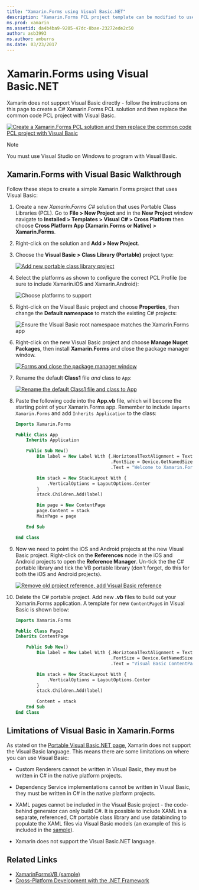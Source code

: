 ```yaml
---
title: "Xamarin.Forms using Visual Basic.NET"
description: "Xamarin.Forms PCL project template can be modified to use Visual Basic for the main assembly, effectively allowing you to build cross-platform mobile apps using VB.NET."
ms.prod: xamarin
ms.assetid: da4b4ba9-9205-47dc-8bae-23272ede2c50
author: asb3993
ms.author: amburns
ms.date: 03/23/2017
---
```


# Xamarin.Forms using Visual Basic.NET

Xamarin does not support Visual Basic directly - follow the instructions on
this page to create a C# Xamarin.Forms PCL solution and then replace the
common code PCL project with Visual Basic.

[![](xamarin-forms-images/hero-sml.png "Create a Xamarin.Forms PCL solution and then replace the common code PCL project with Visual Basic")](xamarin-forms-images/hero.png#lightbox)

> [!NOTE]
> You must use Visual Studio on Windows to program with Visual Basic.

## Xamarin.Forms with Visual Basic Walkthrough

Follow these steps to create a simple Xamarin.Forms project that uses Visual Basic:

1. Create a new *Xamarin.Forms C#* solution that uses Portable Class Libraries (PCL).
Go to **File > New Project** and in the **New Project** window navigate to
**Installed > Templates > Visual C# > Cross Platform** then choose **Cross Platform App (Xamarin.Forms or Native) > Xamarin.Forms**.

2. Right-click on the solution and **Add > New Project**.

3. Choose the **Visual Basic > Class Library (Portable)** project type:

   [![](xamarin-forms-images/add-vb-2-sml.png "Add new portable class library project")](xamarin-forms-images/add-vb-2.png#lightbox)

4. Select the platforms as shown to configure the correct PCL Profile (be sure to
  include Xamarin.iOS and Xamarin.Android):

   ![](xamarin-forms-images/add-vb-3-sml.png "Choose platforms to support")

5. Right-click on the Visual Basic project and choose **Properties**, then
  change the **Default namespace** to match the existing C# projects:

   ![](xamarin-forms-images/add-vb-4s-sml.png "Ensure the Visual Basic root namespace matches the Xamarin.Forms app")

6. Right-click on the new Visual Basic project and choose **Manage Nuget Packages**,
then install **Xamarin.Forms** and close the package manager window.

   [![](xamarin-forms-images/add-vb-4-sml.png "Forms and close the package manager window")](xamarin-forms-images/add-vb-4.png#lightbox)

7. Rename the default **Class1** file *and* class to `App`:

   [![](xamarin-forms-images/add-vb-5-sml.png "Rename the default Class1 file and class to App")](xamarin-forms-images/add-vb-5.png#lightbox)

8. Paste the following code into the **App.vb** file, which will become the starting
point of your Xamarin.Forms app. Remember to include `Imports Xamarin.Forms` and add
`Inherits Application` to the class:

    ```vb 
    Imports Xamarin.Forms

    Public Class App
        Inherits Application

        Public Sub New()
            Dim label = New Label With {.HoriztonalTextAlignment = TextAlignment.Center,
                                        .FontSize = Device.GetNamedSize(NamedSize.Medium, GetType(Label)),
                                        .Text = "Welcome to Xamarin.Forms with Visual Basic.NET"}

            Dim stack = New StackLayout With {
                .VerticalOptions = LayoutOptions.Center
            }
            stack.Children.Add(label)

            Dim page = New ContentPage
            page.Content = stack
            MainPage = page

        End Sub

    End Class
    ```

9. Now we need to point the iOS and Android projects at the new Visual Basic project.
Right-click on the **References** node in the iOS and Android projects to open the
**Reference Manager**. Un-tick the the C# portable library and tick the VB portable library
(don't forget, do this for both the iOS and Android projects).

   [![](xamarin-forms-images/add-vb-8-sml.png "Remove old project reference, add Visual Basic reference")](xamarin-forms-images/add-vb-8.png#lightbox)

10. Delete the C# portable project. Add new **.vb** files to build out your
Xamarin.Forms application. A template for new `ContentPage`s in Visual Basic
is shown below:

    ```vb
    Imports Xamarin.Forms

    Public Class Page2
    Inherits ContentPage

        Public Sub New()
            Dim label = New Label With {.HoriztonalTextAlignment = TextAlignment.Center,
                                        .FontSize = Device.GetNamedSize(NamedSize.Medium, GetType(Label)),
                                        .Text = "Visual Basic ContentPage"}

            Dim stack = New StackLayout With {
                .VerticalOptions = LayoutOptions.Center
            }
            stack.Children.Add(label)

            Content = stack
        End Sub
    End Class
    ```

## Limitations of Visual Basic in Xamarin.Forms

As stated on the [Portable Visual Basic.NET page](~/cross-platform/platform/visual-basic/index.md),
Xamarin does not support the Visual Basic language. This means there are some limitations
on where you can use Visual Basic:

 - Custom Renderers cannot be written in Visual Basic, they must be written in C# in the native platform projects.

 - Dependency Service implementations cannot be written in Visual Basic, they must be written in C# in the native platform projects.

 - XAML pages cannot be included in the Visual Basic project - the code-behind generator can only build C#. It is possible to include XAML in a separate, referenced, C# portable class library and use databinding to populate the XAML files via Visual Basic models (an example of this is included in the [sample](https://github.com/xamarin/mobile-samples/tree/master/VisualBasic/XamarinFormsVB/XamlPages)).

 - Xamarin does not support the Visual Basic.NET language.

## Related Links

- [XamarinFormsVB (sample)](https://github.com/xamarin/mobile-samples/tree/master/VisualBasic/XamarinFormsVB)
- [Cross-Platform Development with the .NET Framework](https://docs.microsoft.com/dotnet/standard/cross-platform/)
